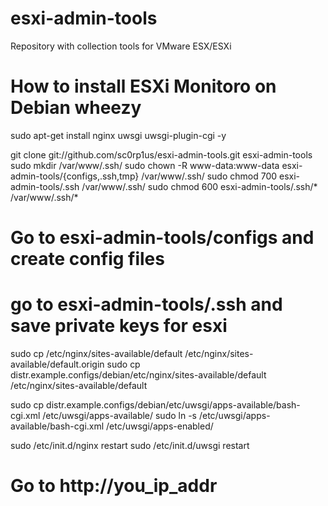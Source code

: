 esxi-admin-tools
================

Repository with collection tools for VMware ESX/ESXi 

# How to install ESXi Monitoro on Debian wheezy

sudo apt-get install nginx uwsgi uwsgi-plugin-cgi -y

git clone git://github.com/sc0rp1us/esxi-admin-tools.git esxi-admin-tools
sudo mkdir /var/www/.ssh/
sudo chown -R www-data:www-data esxi-admin-tools/{configs,.ssh,tmp} /var/www/.ssh/
sudo chmod 700 esxi-admin-tools/.ssh /var/www/.ssh/
sudo chmod 600 esxi-admin-tools/.ssh/* /var/www/.ssh/*

# Go to esxi-admin-tools/configs and create config files
# go to esxi-admin-tools/.ssh and save private keys for esxi

sudo cp /etc/nginx/sites-available/default /etc/nginx/sites-available/default.origin
sudo cp distr.example.configs/debian/etc/nginx/sites-available/default /etc/nginx/sites-available/default

sudo cp distr.example.configs/debian/etc/uwsgi/apps-available/bash-cgi.xml /etc/uwsgi/apps-available/
sudo ln -s /etc/uwsgi/apps-available/bash-cgi.xml /etc/uwsgi/apps-enabled/

sudo /etc/init.d/nginx restart
sudo /etc/init.d/uwsgi restart

# Go to http://you_ip_addr
